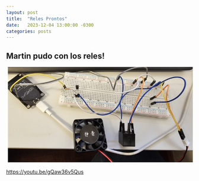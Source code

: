 ```yaml
---
layout: post
title:  "Reles Prontos"
date:   2023-12-04 13:00:00 -0300
categories: posts
---
```


Martin pudo con los reles!
-

![Reles](https://github.com/SisCom-PI2-2023-2/proyecto-plant-o-matic/blob/main/docs/assets/Rele.jpg)

https://youtu.be/gQaw36v5Qus


